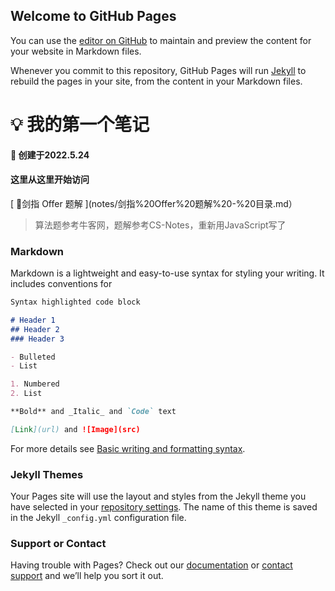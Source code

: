 ## Welcome to GitHub Pages

You can use the [editor on GitHub](https://github.com/yezhengjie/yezhengjie.github.io/edit/main/index.md) to maintain and preview the content for your website in Markdown files.

Whenever you commit to this repository, GitHub Pages will run [Jekyll](https://jekyllrb.com/) to rebuild the pages in your site, from the content in your Markdown files.

#  💡  我的第一个笔记

#### 📐 创建于2022.5.24

#### 这里从这里开始访问 

[🔍]: https://yezhengjie.github.io/

 [ 📌剑指 Offer 题解 ](notes/剑指%20Offer%20题解%20-%20目录.md）  

> 算法题参考牛客网，题解参考CS-Notes，重新用JavaScript写了

### Markdown

Markdown is a lightweight and easy-to-use syntax for styling your writing. It includes conventions for

```markdown
Syntax highlighted code block

# Header 1
## Header 2
### Header 3

- Bulleted
- List

1. Numbered
2. List

**Bold** and _Italic_ and `Code` text

[Link](url) and ![Image](src)
```

For more details see [Basic writing and formatting syntax](https://docs.github.com/en/github/writing-on-github/getting-started-with-writing-and-formatting-on-github/basic-writing-and-formatting-syntax).

### Jekyll Themes

Your Pages site will use the layout and styles from the Jekyll theme you have selected in your [repository settings](https://github.com/yezhengjie/yezhengjie.github.io/settings/pages). The name of this theme is saved in the Jekyll `_config.yml` configuration file.

### Support or Contact

Having trouble with Pages? Check out our [documentation](https://docs.github.com/categories/github-pages-basics/) or [contact support](https://support.github.com/contact) and we’ll help you sort it out.
